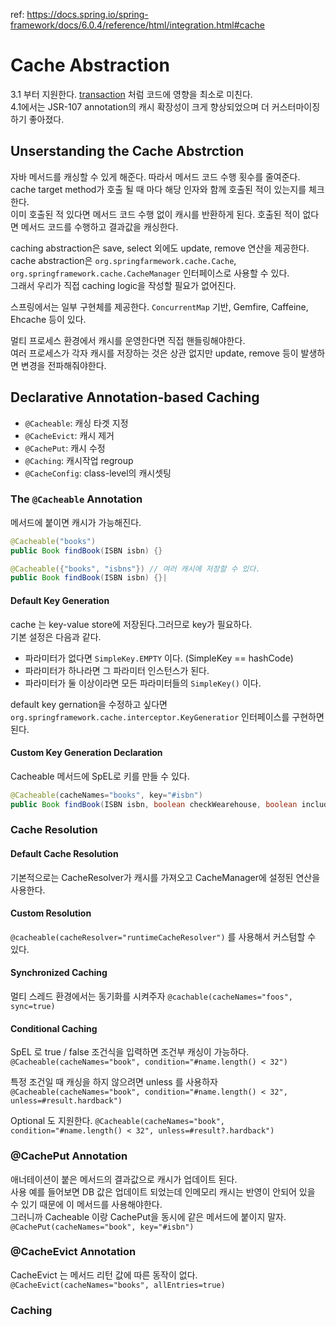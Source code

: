 ref: https://docs.spring.io/spring-framework/docs/6.0.4/reference/html/integration.html#cache

# Cache Abstraction
3.1 부터 지원한다. [transaction](https://docs.spring.io/spring-framework/docs/6.0.4/reference/html/data-access.html#transaction) 처럼 코드에 영향을 최소로 미친다.  
4.1에서는 JSR-107 annotation의 캐시 확장성이 크게 향상되었으며 더 커스터마이징하기 좋아졌다.  

## Unserstanding the Cache Abstrction
자바 메서드를 캐싱할 수 있게 해준다. 따라서 메서드 코드 수행 횟수를 줄여준다.  
cache target method가 호출 될 때 마다 해당 인자와 함께 호출된 적이 있는지를 체크한다.  
이미 호출된 적 있다면 메서드 코드 수행 없이 캐시를 반환하게 된다. 호출된 적이 없다면 메서드 코드를 수행하고 결과값을 캐싱한다.  

caching abstraction은 save, select 외에도 update, remove 연산을 제공한다.  
cache abstraction은 `org.springfarmework.cache.Cache`, `org.springframework.cache.CacheManager` 인터페이스로 사용할 수 있다.  
그래서 우리가 직접 caching logic을 작성할 필요가 없어진다.  

스프링에서는 일부 구현체를 제공한다. `ConcurrentMap` 기반, Gemfire, Caffeine, Ehcache 등이 있다.  

멀티 프로세스 환경에서 캐시를 운영한다면 직접 핸들링해야한다.  
여러 프로세스가 각자 캐시를 저장하는 것은 상관 없지만 update, remove 등이 발생하면 변경을 전파해줘야한다.  

## Declarative Annotation-based Caching
* `@Cacheable`: 캐싱 타겟 지정
* `@CacheEvict`: 캐시 제거
* `@CachePut`: 캐시 수정
* `@Caching`: 캐시작업 regroup
* `@CacheConfig`: class-level의 캐시셋팅

### The `@Cacheable` Annotation
메서드에 붙이면 캐시가 가능해진다. 

```java
@Cacheable("books")
public Book findBook(ISBN isbn) {}

@Cacheable({"books", "isbns"}) // 여러 캐시에 저장할 수 있다.
public Book findBook(ISBN isbn) {}|
```

#### Default Key Generation
cache 는 key-value store에 저장된다.그러므로 key가 필요하다.  
기본 설정은 다음과 같다.
* 파라미터가 없다면 `SimpleKey.EMPTY` 이다. (SimpleKey == hashCode)
* 파라미터가 하나라면 그 파라미터 인스턴스가 된다.
* 파라미터가 둘 이상이라면 모든 파라미터들의 `SimpleKey()` 이다.

default key gernation을 수정하고 싶다면 `org.springframework.cache.interceptor.KeyGeneratior` 인터페이스를 구현하면 된다.

#### Custom Key Generation Declaration
Cacheable 메서드에 SpEL로 키를 만들 수 있다.
```java
@Cacheable(cacheNames="books", key="#isbn")
public Book findBook(ISBN isbn, boolean checkWearehouse, boolean includeUsed);
```

### Cache Resolution
#### Default Cache Resolution
기본적으로는 CacheResolver가 캐시를 가져오고 CacheManager에 설정된 연산을 사용한다.  

#### Custom Resolution
`@cacheable(cacheResolver="runtimeCacheResolver")` 를 사용해서 커스텀할 수 있다.

#### Synchronized Caching
멀티 스레드 환경에서는 동기화를 시켜주자
`@cachable(cacheNames="foos", sync=true)`

#### Conditional Caching
SpEL 로 true / false 조건식을 입력하면 조건부 캐싱이 가능하다.
`@Cacheable(cacheNames="book", condition="#name.length() < 32")`

특정 조건일 때 캐싱을 하지 않으려면 unless 를 사용하자
`@Cacheable(cacheNames="book", condition="#name.length() < 32", unless=#result.hardback")`

Optional 도 지원한다.
`@Cacheable(cacheNames="book", condition="#name.length() < 32", unless=#result?.hardback")`

### @CachePut Annotation
애너테이션이 붙은 메서드의 결과값으로 캐시가 업데이트 된다.  
사용 예를 들어보면 DB 값은 업데이트 되었는데 인메모리 캐시는 반영이 안되어 있을 수 있기 때문에 이 메서드를 사용해야한다.  
그러니까 Cacheable 이랑 CachePut을 동시에 같은 메서드에 붙이지 말자.
`@CachePut(cacheNames="book", key="#isbn")` 

### @CacheEvict Annotation
CacheEvict 는 메서드 리턴 값에 따른 동작이 없다. 
`@CacheEvict(cacheNames="books", allEntries=true)`

### Caching
